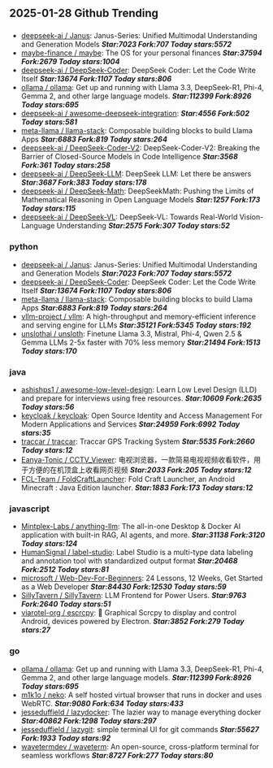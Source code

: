 ## 2025-01-28 Github Trending

### 
* [deepseek-ai / Janus](https://github.com/deepseek-ai/Janus): Janus-Series: Unified Multimodal Understanding and Generation Models ***Star:7023 Fork:707 Today stars:5572***
* [maybe-finance / maybe](https://github.com/maybe-finance/maybe): The OS for your personal finances ***Star:37594 Fork:2679 Today stars:1004***
* [deepseek-ai / DeepSeek-Coder](https://github.com/deepseek-ai/DeepSeek-Coder): DeepSeek Coder: Let the Code Write Itself ***Star:13674 Fork:1107 Today stars:806***
* [ollama / ollama](https://github.com/ollama/ollama): Get up and running with Llama 3.3, DeepSeek-R1, Phi-4, Gemma 2, and other large language models. ***Star:112399 Fork:8926 Today stars:695***
* [deepseek-ai / awesome-deepseek-integration](https://github.com/deepseek-ai/awesome-deepseek-integration):  ***Star:4556 Fork:502 Today stars:581***
* [meta-llama / llama-stack](https://github.com/meta-llama/llama-stack): Composable building blocks to build Llama Apps ***Star:6883 Fork:819 Today stars:264***
* [deepseek-ai / DeepSeek-Coder-V2](https://github.com/deepseek-ai/DeepSeek-Coder-V2): DeepSeek-Coder-V2: Breaking the Barrier of Closed-Source Models in Code Intelligence ***Star:3568 Fork:361 Today stars:258***
* [deepseek-ai / DeepSeek-LLM](https://github.com/deepseek-ai/DeepSeek-LLM): DeepSeek LLM: Let there be answers ***Star:3687 Fork:383 Today stars:178***
* [deepseek-ai / DeepSeek-Math](https://github.com/deepseek-ai/DeepSeek-Math): DeepSeekMath: Pushing the Limits of Mathematical Reasoning in Open Language Models ***Star:1257 Fork:173 Today stars:115***
* [deepseek-ai / DeepSeek-VL](https://github.com/deepseek-ai/DeepSeek-VL): DeepSeek-VL: Towards Real-World Vision-Language Understanding ***Star:2575 Fork:307 Today stars:52***

### python
* [deepseek-ai / Janus](https://github.com/deepseek-ai/Janus): Janus-Series: Unified Multimodal Understanding and Generation Models ***Star:7023 Fork:707 Today stars:5572***
* [deepseek-ai / DeepSeek-Coder](https://github.com/deepseek-ai/DeepSeek-Coder): DeepSeek Coder: Let the Code Write Itself ***Star:13674 Fork:1107 Today stars:806***
* [meta-llama / llama-stack](https://github.com/meta-llama/llama-stack): Composable building blocks to build Llama Apps ***Star:6883 Fork:819 Today stars:264***
* [vllm-project / vllm](https://github.com/vllm-project/vllm): A high-throughput and memory-efficient inference and serving engine for LLMs ***Star:35121 Fork:5345 Today stars:192***
* [unslothai / unsloth](https://github.com/unslothai/unsloth): Finetune Llama 3.3, Mistral, Phi-4, Qwen 2.5 & Gemma LLMs 2-5x faster with 70% less memory ***Star:21494 Fork:1513 Today stars:170***

### java
* [ashishps1 / awesome-low-level-design](https://github.com/ashishps1/awesome-low-level-design): Learn Low Level Design (LLD) and prepare for interviews using free resources. ***Star:10609 Fork:2635 Today stars:56***
* [keycloak / keycloak](https://github.com/keycloak/keycloak): Open Source Identity and Access Management For Modern Applications and Services ***Star:24959 Fork:6992 Today stars:35***
* [traccar / traccar](https://github.com/traccar/traccar): Traccar GPS Tracking System ***Star:5535 Fork:2660 Today stars:12***
* [Eanya-Tonic / CCTV_Viewer](https://github.com/Eanya-Tonic/CCTV_Viewer): 电视浏览器，一款简易电视视频收看软件，用于方便的在机顶盒上收看网页视频 ***Star:2033 Fork:205 Today stars:12***
* [FCL-Team / FoldCraftLauncher](https://github.com/FCL-Team/FoldCraftLauncher): Fold Craft Launcher, an Android Minecraft : Java Edition launcher. ***Star:1883 Fork:173 Today stars:12***

### javascript
* [Mintplex-Labs / anything-llm](https://github.com/Mintplex-Labs/anything-llm): The all-in-one Desktop & Docker AI application with built-in RAG, AI agents, and more. ***Star:31138 Fork:3120 Today stars:124***
* [HumanSignal / label-studio](https://github.com/HumanSignal/label-studio): Label Studio is a multi-type data labeling and annotation tool with standardized output format ***Star:20468 Fork:2512 Today stars:81***
* [microsoft / Web-Dev-For-Beginners](https://github.com/microsoft/Web-Dev-For-Beginners): 24 Lessons, 12 Weeks, Get Started as a Web Developer ***Star:84430 Fork:12530 Today stars:59***
* [SillyTavern / SillyTavern](https://github.com/SillyTavern/SillyTavern): LLM Frontend for Power Users. ***Star:9763 Fork:2640 Today stars:51***
* [viarotel-org / escrcpy](https://github.com/viarotel-org/escrcpy): 📱 Graphical Scrcpy to display and control Android, devices powered by Electron. ***Star:3852 Fork:279 Today stars:27***

### go
* [ollama / ollama](https://github.com/ollama/ollama): Get up and running with Llama 3.3, DeepSeek-R1, Phi-4, Gemma 2, and other large language models. ***Star:112399 Fork:8926 Today stars:695***
* [m1k1o / neko](https://github.com/m1k1o/neko): A self hosted virtual browser that runs in docker and uses WebRTC. ***Star:9080 Fork:634 Today stars:433***
* [jesseduffield / lazydocker](https://github.com/jesseduffield/lazydocker): The lazier way to manage everything docker ***Star:40862 Fork:1298 Today stars:297***
* [jesseduffield / lazygit](https://github.com/jesseduffield/lazygit): simple terminal UI for git commands ***Star:55627 Fork:1933 Today stars:92***
* [wavetermdev / waveterm](https://github.com/wavetermdev/waveterm): An open-source, cross-platform terminal for seamless workflows ***Star:8727 Fork:277 Today stars:80***
